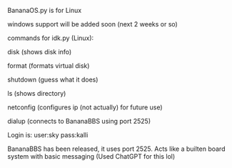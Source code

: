 BananaOS.py is for Linux

windows support will be added soon (next 2 weeks or so)

commands for idk.py (Linux):

disk (shows disk info)

format (formats virtual disk)

shutdown (guess what it does)

ls (shows directory)

netconfig (configures ip (not actually) for future use)

dialup (connects to BananaBBS using port 2525)

Login is: user:sky pass:kalli

BananaBBS has been released, it uses port 2525. Acts like a builten board system with basic messaging (Used ChatGPT for this lol)
